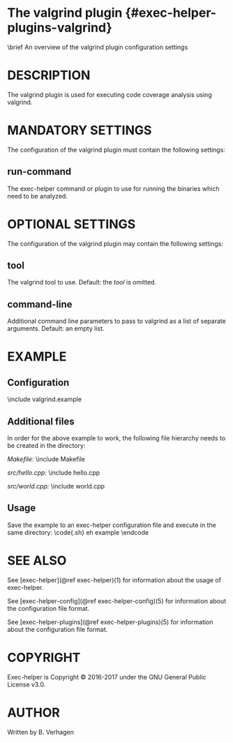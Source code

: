The valgrind plugin  {#exec-helper-plugins-valgrind}
===================
\brief An overview of the valgrind plugin configuration settings

# DESCRIPTION
The valgrind plugin is used for executing code coverage analysis using valgrind.

# MANDATORY SETTINGS
The configuration of the valgrind plugin must contain the following settings:

## run-command
The exec-helper command or plugin to use for running the binaries which need to be analyzed.

# OPTIONAL SETTINGS
The configuration of the valgrind plugin may contain the following settings:

## tool
The valgrind tool to use. Default: the _tool_ is omitted.

## command-line
Additional command line parameters to pass to valgrind as a list of separate arguments. Default: an empty list.

# EXAMPLE
## Configuration
\include valgrind.example

## Additional files
In order for the above example to work, the following file hierarchy needs to be created in the directory:

_Makefile_:
\include Makefile

_src/hello.cpp:_
\include hello.cpp

_src/world.cpp:_
\include world.cpp

## Usage
Save the example to an exec-helper configuration file and execute in the same directory:
\code{.sh}
eh example
\endcode

# SEE ALSO
See [exec-helper](@ref exec-helper)(1) for information about the usage of exec-helper.

See [exec-helper-config](@ref exec-helper-config)(5) for information about the configuration file format.

See [exec-helper-plugins](@ref exec-helper-plugins)(5) for information about the configuration file format.

# COPYRIGHT
Exec-helper is Copyright &copy; 2016-2017 under the GNU General Public License v3.0.

# AUTHOR
Written by B. Verhagen
